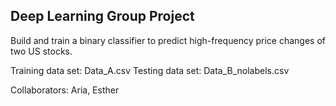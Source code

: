 ## Deep Learning Group Project

Build and train a binary classifier to predict high-frequency price changes of two US stocks.

Training data set: Data_A.csv
Testing data set: Data_B_nolabels.csv

Collaborators: Aria, Esther
